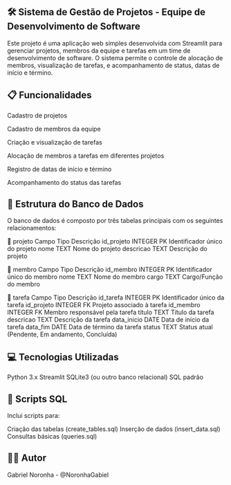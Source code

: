 ## 🛠️ Sistema de Gestão de Projetos - Equipe de Desenvolvimento de Software
Este projeto é uma aplicação web simples desenvolvida com Streamlit para gerenciar projetos, membros da equipe e tarefas em um time de desenvolvimento de software. O sistema permite o controle de alocação de membros, visualização de tarefas, e acompanhamento de status, datas de início e término.

## 📋 Funcionalidades
Cadastro de projetos

Cadastro de membros da equipe

Criação e visualização de tarefas

Alocação de membros a tarefas em diferentes projetos

Registro de datas de início e término

Acompanhamento do status das tarefas

## 🧱 Estrutura do Banco de Dados
O banco de dados é composto por três tabelas principais com os seguintes relacionamentos:

🔹 projeto
Campo	Tipo	Descrição
id_projeto	INTEGER PK	Identificador único do projeto
nome	TEXT	Nome do projeto
descricao	TEXT	Descrição do projeto

🔹 membro
Campo	Tipo	Descrição
id_membro	INTEGER PK	Identificador único do membro
nome	TEXT	Nome do membro
cargo	TEXT	Cargo/Função do membro

🔹 tarefa
Campo	Tipo	Descrição
id_tarefa	INTEGER PK	Identificador único da tarefa
id_projeto	INTEGER FK	Projeto associado à tarefa
id_membro	INTEGER FK	Membro responsável pela tarefa
titulo	TEXT	Título da tarefa
descricao	TEXT	Descrição da tarefa
data_inicio	DATE	Data de início da tarefa
data_fim	DATE	Data de término da tarefa
status	TEXT	Status atual (Pendente, Em andamento, Concluída)

## 💻 Tecnologias Utilizadas
Python 3.x
Streamlit
SQLite3 (ou outro banco relacional)
SQL padrão



## 🧪 Scripts SQL
Inclui scripts para:

Criação das tabelas (create_tables.sql)
Inserção de dados (insert_data.sql)
Consultas básicas (queries.sql)



## 👨‍💻 Autor
Gabriel Noronha - @NoronhaGabiel
